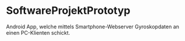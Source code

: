 # SoftwareProjektPrototyp

Android App, welche mittels Smartphone-Webserver Gyroskopdaten an einen PC-Klienten schickt.
